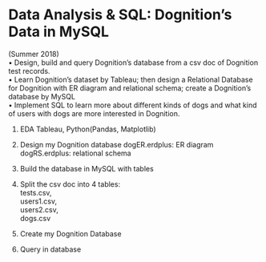 # Data Analysis & SQL: Dognition’s Data in MySQL 
(Summer 2018)<br/>
• Design, build and query Dognition’s database from a csv doc of Dognition test records.<br/>
• Learn Dognition’s dataset by Tableau; then design a Relational Database for Dognition with ER diagram
and relational schema; create a Dognition’s database by MySQL<br/>
• Implement SQL to learn more about different kinds of dogs and what kind of users with dogs are more interested in Dognition.

1. EDA
Tableau, Python(Pandas, Matplotlib)

2. Design my Dognition database
dogER.erdplus: ER diagram<br/>
dogRS.erdplus: relational schema

3. Build the database in MySQL with tables
  1. Split the csv doc into 4 tables:<br/>
    tests.csv, <br/>
    users1.csv, <br/>
    users2.csv, <br/>
    dogs.csv<br/>
  2. Create my Dognition Database
  3. Query in database




